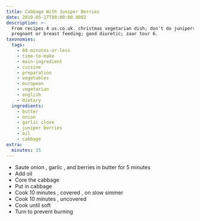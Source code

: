 ```yaml
---
title: Cabbage With Juniper Berries
date: 2010-05-17T00:00:00.000Z
description: >-
  From recipes 4 us.co.uk. christmas vegetarian dish; don't do junipers if
  pregnant or breast feeding; good diuretic; zaar tour 6.
taxonomies:
  tags:
    - 60-minutes-or-less
    - time-to-make
    - main-ingredient
    - cuisine
    - preparation
    - vegetables
    - european
    - vegetarian
    - english
    - dietary
  ingredients:
    - butter
    - onion
    - garlic clove
    - juniper berries
    - oil
    - cabbage
extra:
  minutes: 35
---
```

 - Saute onion , garlic , and berries in butter for 5 minutes
 - Add oil
 - Core the cabbage
 - Put in cabbage
 - Cook 10 minutes , covered , on slow simmer
 - Cook 10 minutes , uncovered
 - Cook until soft
 - Turn to prevent burning
